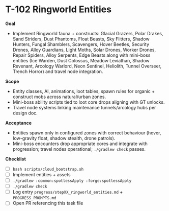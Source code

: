 # T-102 Ringworld Entities

**Goal**

- Implement Ringworld fauna + constructs: Glacial Grazers, Polar Drakes, Sand Striders, Dust Phantoms, Float Beasts, Sky Flitters, Shadow Hunters, Fungal Shamblers, Scavengers, Hover Beetles, Security Drones, Alloy Guardians, Light Moths, Solar Drones, Worker Drones, Repair Spiders, Alloy Serpents, Edge Beasts along with mini-boss entities (Ice Warden, Dust Colossus, Meadow Leviathan, Shadow Revenant, Arcology Warlord, Neon Sentinel, Heliolith, Tunnel Overseer, Trench Horror) and travel node integration.

**Scope**

- Entity classes, AI, animations, loot tables, spawn rules for organic + construct mobs across natural/urban zones.
- Mini-boss ability scripts tied to loot core drops aligning with GT unlocks.
- Travel node systems linking maintenance tunnels/arcology hubs per design doc.

**Acceptance**

- Entities spawn only in configured zones with correct behaviour (hover, low-gravity float, shadow stealth, drone patrols).
- Mini-boss encounters drop appropriate cores and integrate with progression; travel nodes operational; `./gradlew check` passes.

**Checklist**

- [ ] `bash scripts/cloud_bootstrap.sh`
- [ ] Implement entities + assets
- [ ] `./gradlew :common:spotlessApply :forge:spotlessApply`
- [ ] `./gradlew check`
- [ ] Log entry `progress/stepXX_ringworld_entities.md` + `PROGRESS_PROMPTS.md`
- [ ] Open PR referencing this task file
